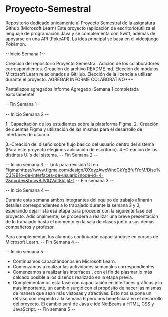 # Proyecto-Semestral
Repositorio dedicado únicamente al Proyecto Semestral de la asignatura Github (Microsoft Learn)
Este proyecto (aplicación de escritorio)utiliza el lenguaje de programación Java y se complementa con Swift, además de apoyarse en una API (PokeAPI).
La idea principal se basa en el videojuego Pokémon. 




--Inicio Semana 1--

Creación del repositorio Proyecto Semestral.
Adición de los colaboradores correspondientes.
Creación de archivo README.md.
Elección de módulos Microsoft Learn relacionados a GitHub.
Elección de la licencia a utilizar durante el proyecto.
AGREGAR INFORME COLABORATIVO***

Pantallazos agregados
Informe Agregado
¡Semana 1 completada exitosamente!

--Fin Semana 1--

-- Inicio Semana 2 --

1.-Capacitación de los estudiantes sobre la plataforma Figma.
2.-Creación de cuentas Figma y utilización de las mismas para el desarrollo de interfaces de usuario.

3.-Creación del diseño sobre flujo básico del usuario dentro del sistema (Para este proyecto elegimos aplicación de escritorio).
4.-Creación de las distintas UI's del sistema.
-- Fin Semana 2 --

-- Inicio semana 3 --
Link para revisión UI en Figma:https://www.figma.com/design/OXqyzAwxWndCkYgBfufYoM/Dise%C3%B1o-de-interfaces-de-usuario?node-id=4-2&m=dev&t=cwBJVlQValt8bLj4-1
-- Fin semana 3 --

-- Inicio Semana 4 --

Durante esta semana ambos integrantes del equipo de trabajo afinarán detalles correspondientes a lo trabajado durante la semana 2 y 3, esperando dejar lista esa etapa para proceder con la siguiente fase del proyecto.
Adicionalmente, se procederá a realizar una breve presentación de lo trabajado hasta el momento en la sala de clases junto a sus demás compañeros y profesor.

Para complementar, los alumnos continuarán capacitándose en cursos de Microsoft Learn.
-- Fin Semana 4 --

-- Inicio semana 5 -- 

- Continuamos capacitandonos en Microsoft Learn.
- Comenzamos a realizar las actividades semanales correspondientes.
- Comenzamos a realizar las interfaces , con el fin de plasmar lo más calcado posible a los diseños realizado en la etapa previa.
- Complementamos esta fase con capacitación en interfaces gráficas y lo más importante, un cambio surgió con el propósito de hacer las mismas de manera que sean más vistosas y atractivas. Esto nos supone un retraso con respecto a la semana 6 pero nos beneficiará en el desarrollo del proyecto. El cambio será de Java e ide NetBeans a HTML, CSS y JavaScript.
-- Fin semana 5 --
